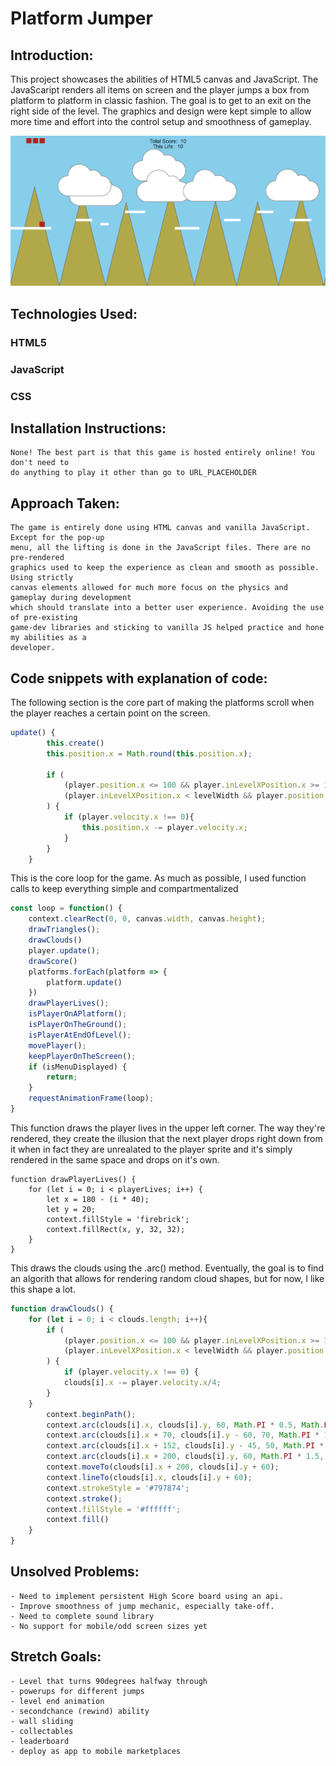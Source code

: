 # Platform Jumper

## Introduction:
This project showcases the abilities of HTML5 canvas and JavaScript.  The JavaScaript renders all items on screen and the player jumps a box from platform to platform in classic fashion.  The goal is to get to an exit on the right side of the level.  The graphics and design were kept simple to allow more time and effort into the control setup and smoothness of gameplay.

![Alt text](image.png)
## Technologies Used:

### HTML5
### JavaScript
### CSS

## Installation Instructions:
    None! The best part is that this game is hosted entirely online! You don't need to
    do anything to play it other than go to URL_PLACEHOLDER

## Approach Taken:

    The game is entirely done using HTML canvas and vanilla JavaScript.  Except for the pop-up 
    menu, all the lifting is done in the JavaScript files. There are no pre-rendered 
    graphics used to keep the experience as clean and smooth as possible.  Using strictly 
    canvas elements allowed for much more focus on the physics and gameplay during development 
    which should translate into a better user experience. Avoiding the use of pre-existing 
    game-dev libraries and sticking to vanilla JS helped practice and hone my abilities as a 
    developer.

## Code snippets with explanation of code:
The following section is the core part of making the platforms scroll when the player reaches a certain point on the screen. 
```javascript 
update() {
        this.create()
        this.position.x = Math.round(this.position.x);

        if (
            (player.position.x <= 100 && player.inLevelXPosition.x >= 100) ||
            (player.inLevelXPosition.x < levelWidth && player.position.x >= innerWidth / 2)
        ) {
            if (player.velocity.x !== 0){
                this.position.x -= player.velocity.x;
            }
        }
    }
```
This is the core loop for the game.  As much as possible, I used function calls to keep everything simple and compartmentalized
```javascript 
const loop = function() {
    context.clearRect(0, 0, canvas.width, canvas.height);
    drawTriangles();
    drawClouds()
    player.update();
    drawScore()
    platforms.forEach(platform => {
        platform.update()
    })
    drawPlayerLives();
    isPlayerOnAPlatform();
    isPlayerOnTheGround();
    isPlayerAtEndOfLevel();
    movePlayer();
    keepPlayerOnTheScreen();
    if (isMenuDisplayed) {
        return;
    }
    requestAnimationFrame(loop); 
}
```
This function draws the player lives in the upper left corner.  The way they're rendered, they create the illusion that the next player drops right down from it when in fact they are unrealated to the player sprite and it's simply rendered in the same space and drops on it's own.
```javacript
function drawPlayerLives() {
    for (let i = 0; i < playerLives; i++) {
        let x = 180 - (i * 40);
        let y = 20;
        context.fillStyle = 'firebrick';
        context.fillRect(x, y, 32, 32);
    }
}
```
This draws the clouds using the .arc() method.  Eventually, the goal is to find an algorith that allows for rendering random cloud shapes, but for now, I like this shape a lot.
```javascript
function drawClouds() {    
    for (let i = 0; i < clouds.length; i++){
        if (
            (player.position.x <= 100 && player.inLevelXPosition.x >= 100) ||
            (player.inLevelXPosition.x < levelWidth && player.position.x >= innerWidth / 2)
        ) {
            if (player.velocity.x !== 0) {
            clouds[i].x -= player.velocity.x/4;
        }
    }
        context.beginPath();
        context.arc(clouds[i].x, clouds[i].y, 60, Math.PI * 0.5, Math.PI * 1.5);
        context.arc(clouds[i].x + 70, clouds[i].y - 60, 70, Math.PI * 1, Math.PI * 1.85);
        context.arc(clouds[i].x + 152, clouds[i].y - 45, 50, Math.PI * 1.37, Math.PI * 1.91);
        context.arc(clouds[i].x + 200, clouds[i].y, 60, Math.PI * 1.5, Math.PI * 0.5);
        context.moveTo(clouds[i].x + 200, clouds[i].y + 60);
        context.lineTo(clouds[i].x, clouds[i].y + 60);
        context.strokeStyle = '#797874';
        context.stroke();
        context.fillStyle = '#ffffff';
        context.fill()
    }
}
```
## Unsolved Problems:

    - Need to implement persistent High Score board using an api.
    - Improve smoothness of jump mechanic, especially take-off.
    - Need to complete sound library
    - No support for mobile/odd screen sizes yet

## Stretch Goals:

    - Level that turns 90degrees halfway through
    - powerups for different jumps
    - level end animation
    - secondchance (rewind) ability
    - wall sliding
    - collectables
    - leaderboard
    - deploy as app to mobile marketplaces